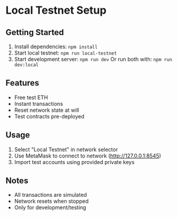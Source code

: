 # Local Testnet Setup

## Getting Started
1. Install dependencies: `npm install`
2. Start local testnet: `npm run local-testnet`
3. Start development server: `npm run dev`
   Or run both with: `npm run dev:local`

## Features
- Free test ETH
- Instant transactions
- Reset network state at will
- Test contracts pre-deployed

## Usage
1. Select "Local Testnet" in network selector
2. Use MetaMask to connect to network (http://127.0.0.1:8545)
3. Import test accounts using provided private keys

## Notes
- All transactions are simulated
- Network resets when stopped
- Only for development/testing 